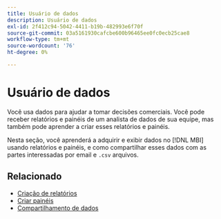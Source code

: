 ```yaml
---
title: Usuário de dados
description: Usuário de dados
exl-id: 2f412c94-5042-4411-b19b-482993e6f70f
source-git-commit: 03a5161930cafcbe600b96465ee0fc0ecb25cae8
workflow-type: tm+mt
source-wordcount: '76'
ht-degree: 0%

---
```


# Usuário de dados

Você usa dados para ajudar a tomar decisões comerciais. Você pode receber relatórios e painéis de um analista de dados de sua equipe, mas também pode aprender a criar esses relatórios e painéis.

Nesta seção, você aprenderá a adquirir e exibir dados no [!DNL MBI] usando relatórios e painéis, e como compartilhar esses dados com as partes interessadas por email e `.csv` arquivos.

## Relacionado

* [Criação de relatórios](../mbi/data-user/reports/rpt-fundamentals.md)
* [Criar painéis](../mbi/data-user/dashboards/ess-dashboards.md)
* [Compartilhamento de dados](../mbi/data-user/export-data/share-data.md)
